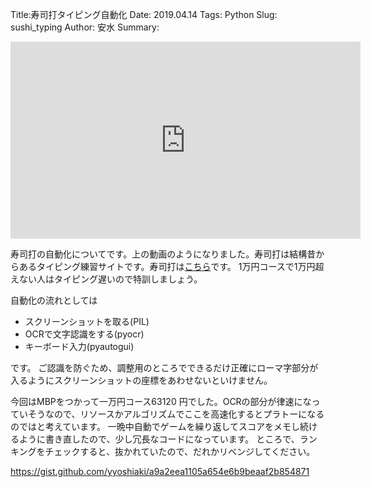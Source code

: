 Title:寿司打タイピング自動化
Date: 2019.04.14
Tags: Python
Slug: sushi_typing
Author: 安水
Summary:

<iframe width="560" height="315" src="https://www.youtube.com/embed/SqOO9I1tFjk" frameborder="0" allow="accelerometer; autoplay; encrypted-media; gyroscope; picture-in-picture" allowfullscreen></iframe>

寿司打の自動化についてです。上の動画のようになりました。寿司打は結構昔からあるタイピング練習サイトです。寿司打は<a href="http://typing.sakura.ne.jp/sushida/">こちら</a>です。
1万円コースで1万円超えない人はタイピング遅いので特訓しましょう。

自動化の流れとしては

- スクリーンショットを取る(PIL)
- OCRで文字認識をする(pyocr)
- キーボード入力(pyautogui)

です。
ご認識を防ぐため、調整用のところでできるだけ正確にローマ字部分が入るようにスクリーンショットの座標をあわせないといけません。

今回はMBPをつかって一万円コース63120 円でした。OCRの部分が律速になっていそうなので、リソースかアルゴリズムでここを高速化するとプラトーになるのではと考えています。
一晩中自動でゲームを繰り返してスコアをメモし続けるように書き直したので、少し冗長なコードになっています。
ところで、ランキングをチェックすると、抜かれていたので、だれかリベンジしてください。

<https://gist.github.com/yyoshiaki/a9a2eea1105a654e6b9beaaf2b854871>
